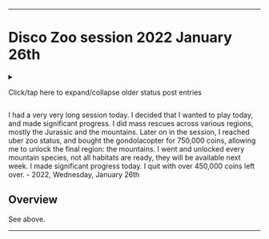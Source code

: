 
***

# Disco Zoo session 2022 January 26th

<!-- I had a very short session today, only doing collection and waking up animals, then quitting. I didn't feel like playing today. !-->

<details><summary><p>Click/tap here to expand/collapse older status post entries</p></summary>

I had a very, very long session today, spending nearly all my coins on rescues across various regions, and made significant progress on many space reQuests, threw 2 disco parties, and eventually quit. I played for nearly 2 hours today. - August 11th 2021

I had a very long session today, spending lots of coins on rescues across various regions, and made significant progress on many space reQuests, threw 2 disco parties, and eventually quit. I played for nearly 1 hour today. I originally was not going to play at all. I failed on my goal of spending all my money before quitting, as I kept receiving more faster than I could spend it. - August 18th 2021

I had a very short session today, as I didn't feel like playing. I collected from and woke up my animals, and also claimed rewards for 2 space ReQuests, then I quit. - August 25th 2021

I had a very short session today, as I didn't feel like playing. I collected from and woke up my animals, then I quit. - 2021 September 1st

I had a very short session today, as I felt like playing, but I was still a bit off from being able to unlock the ice age environment. I collected from and woke up my animals, then I quit. - 2021 September 8th

I had a very long session today, spending nearly all my coins on rescues across various regions, and made lots of progress in rescuing new Ice Age animals after unlocking the Ice Age time machine. I threw a disco party at the end to get all my animals up, as it was too difficult to maintain. - 2021 September 15th

I had a very long session today, spending over 100,000 coins on rescues across various regions, and made lots of progress in rescuing new Ice Age animals after unlocking the Ice Age time machine last week. I also did some rescues in the Northern region, and completed a few Space ReQuests. I threw a disco party at the end to get all my animals up, as it was too difficult to maintain. - 2021 September 22nd

I had an extremely long session today, originally I wasn't going to play at all, other than to wake my animals up. Today, I did rescues across various regions to complete space requests. I also maxed out my first mythical animal (Grython) and along with it, maxed out the savannah. I dealt with a lot of annoying ads again today. I eventually stopped doing all ReQuests and did rescues for a bit, then went back and spent some of my final money on more Space ReQuests. I didn't spend all my money, as I had been playing too long and needed to quit. - 2021 September 29th

I had an extremely long session today, originally I wasn't going to play at all, other than to wake my animals up, just like last week. Today, I did rescues across various regions to complete many space requests. I threw several disco parties due to getting multiple bronze, silver, and gold trophies. I dealt with a lot of annoying ads again today. I didn't spend all my money, as I had been playing too long and needed to quit. I still had over 50000 coins when quitting, as it was almost 2:00 pm. The amount of images and its ratio file size gave me joy. - 2021 October 6th

I had an extremely long session today. I am unable to efficiently spend all my coins, but I tried today. Today, I got my first diamond trophy, made very little disco bux, unlocked the Mars rocket, did some rescues on the moon, then spent the rest of my session doing rescues on Mars. I am now capable of unlocking the city, so I plan to semi-save up for it now. - 2021 October 13th

I had a very short session today. I only did collection and woke up the animals, then I wrapped up and quit. I am saving up for the Fifty-Seven aircraft so I can unlock the city. It should take another 1-2 weeks to save up. - 2021 October 20th

I had a very short session today. I only did collection and woke up the animals, then I wrapped up and quit. I am saving up for the Fifty-Seven aircraft so I can unlock the city. It should take another week to save up. I didn't feel like playing today regardless. - 2021 October 27th

I had a long session today. I did collection and woke up the animals, then I unlocked the city region and spent all my spendable coins on rescues (up until I couldn't afford to rescue more) then I wrapped up and quit. 2021 November 3rd

I had a shorter session today. I did collection and woke up the animals, then I worked on the city region for a while until I ran out of money, then I wrapped up and quit. 2021 November 10th

I had an extremely short session today. I did collection and woke up the animals, then I did 1 rescue in the city region. Something was wrong with the Internet in our house, and I had to go and fix it. I was successful on that, but I decided not to return to playing Disco Zoo today. - 2021 November 17th

I had an extremely long session today. I did collection and woke up the animals, then I did a series of rescues in the city until I ran out of money. I am making immense amounts of money now compared to when I started, I am almost up to 1000 coins per minute. When I do a disco party now, the earnings just fly by. I want to try and get to that point eventually (1800+ coins per minute) I then did some space requests, wrapped up and quit. I earned tons of Disco Bux today. Also during one of my rescues, I ended up losing over 17000 coins for nothing, as watching an ad crashed the game, and I wasn't able to rescue any of the 3 animals in that rescue. - 2021 November 24th

I had a very long session today. I did collection and woke up the animals, then I did a series of rescues in various regions until I ran out of money. I did several space ReQuests, and goals. I earned tons of Disco Bux today. - 2021 December 1st

I had a medium length session today. I did collection and woke up the animals, then I did a series of rescues in a few regions to complete Space ReQuests and goals. I decided to keep some money for next session, so it could be more interesting. I earned a couple Disco Bux today, and quit while a Disco Party was active. - 2021 December 8th

I had a very short session today. I planned on collecting and quitting, but there was a quest that came up, so I finished it first as well. I didn't feel like playing today, and wanted to make the next time I play more interesting (city rescues are really expensive) - 2021 December 15th

I had a very short session today. I did not want to play today, so I collected resources before quitting. - 2021 December 22nd

I had a very short session today. I did not want to play today, so I collected resources before quitting. I plan to try and save up 1 million coins before attempting to play again. - 2021 December 29th

I had a very short session today. I did not want to play today, so I collected resources before quitting. I plan to try and save up 1 million coins before attempting to play again. - 2022, Wednesday, January 5th

I had a very short session today. I did not want to play today, so I collected resources before quitting. I plan to try and save up 1 million coins before attempting to play again. I was really close to that goal today, I feel like even once I cross the big 1M, I won't resume immediately. - 2022, Wednesday, January 12th

I had a very short session today. I did not want to play today, so I collected resources before quitting. I didn't feel like playing today, despite surpassing my 1 million coin goal. - 2022, Wednesday, January 19th

</details>

I had a very very long session today. I decided that I wanted to play today, and made significant progress. I did mass rescues across various regions, mostly the Jurassic and the mountains. Later on in the session, I reached uber zoo status, and bought the gondolacopter for 750,000 coins, allowing me to unlock the final region: the mountains. I went and unlocked every mountain species, not all habitats are ready, they will be available next week. I made significant progress today. I quit with over 450,000 coins left over. - 2022, Wednesday, January 26th

## Overview

See above.

***
